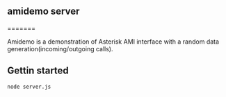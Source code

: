 ## amidemo server
=======

Amidemo is a demonstration of Asterisk AMI interface with a random data generation(incoming/outgoing calls).


## Gettin started

    node server.js
